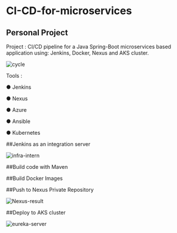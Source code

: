 # CI-CD-for-microservices
## Personal Project


Project : CI/CD pipeline for a Java Spring-Boot microservices based application using: Jenkins, Docker, Nexus and AKS cluster.

![cycle](https://user-images.githubusercontent.com/73407173/188869682-11c50d8f-58c2-4d81-bf43-a3ba12bdeb5a.png)


Tools :

●	Jenkins

●	Nexus

●	Azure

●	Ansible

●	Kubernetes


##Jenkins as an integration server

![infra-intern](https://user-images.githubusercontent.com/73407173/188869953-86a892e0-8948-4c1c-b0f0-bf9cf3c3d8c9.png)

##Build code with Maven

##Build Docker Images

##Push to Nexus Private Repository

![Nexus-result](https://user-images.githubusercontent.com/73407173/188870032-350cb50e-323a-47a8-a3f3-971edd6d7b60.png)

##Deploy to AKS cluster

![eureka-server](https://user-images.githubusercontent.com/73407173/188870199-ed7b7523-c7ea-475f-a1fd-8368a0bf3362.png)

